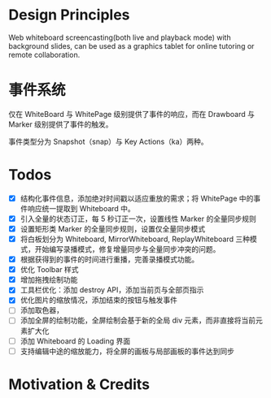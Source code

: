 # Design Principles

Web whiteboard screencasting(both live and playback mode) with background slides, can be used as a graphics tablet for online tutoring or remote collaboration.

# 事件系统

仅在 WhiteBoard 与 WhitePage 级别提供了事件的响应，而在 Drawboard 与 Marker 级别提供了事件的触发。

事件类型分为 Snapshot（snap）与 Key Actions（ka）两种。

# Todos

- [x] 结构化事件信息，添加绝对时间戳以适应重放的需求；将 WhitePage 中的事件响应统一提取到 Whiteboard 中。
- [x] 引入全量的状态订正，每 5 秒订正一次，设置线性 Marker 的全量同步规则
- [x] 设置矩形类 Marker 的全量同步规则，设置仅全量同步模式
- [x] 将白板划分为 Whiteboard, MirrorWhiteboard, ReplayWhiteboard 三种模式，开始编写录播模式，修复增量同步与全量同步冲突的问题。
- [x] 根据获得到的事件的时间进行重播，完善录播模式功能。
- [x] 优化 Toolbar 样式
- [x] 增加拖拽绘制功能
- [x] 工具栏优化：添加 destroy API，添加当前页与全部页指示
- [x] 优化图片的缩放情况，添加结束的按钮与触发事件
- [ ] 添加取色器，
- [ ] 添加全屏的绘制功能，全屏绘制会基于新的全局 div 元素，而非直接将当前元素扩大化
- [ ] 添加 Whiteboard 的 Loading 界面
- [ ] 支持编辑中途的缩放能力，将全屏的画板与局部画板的事件达到同步

# Motivation & Credits
